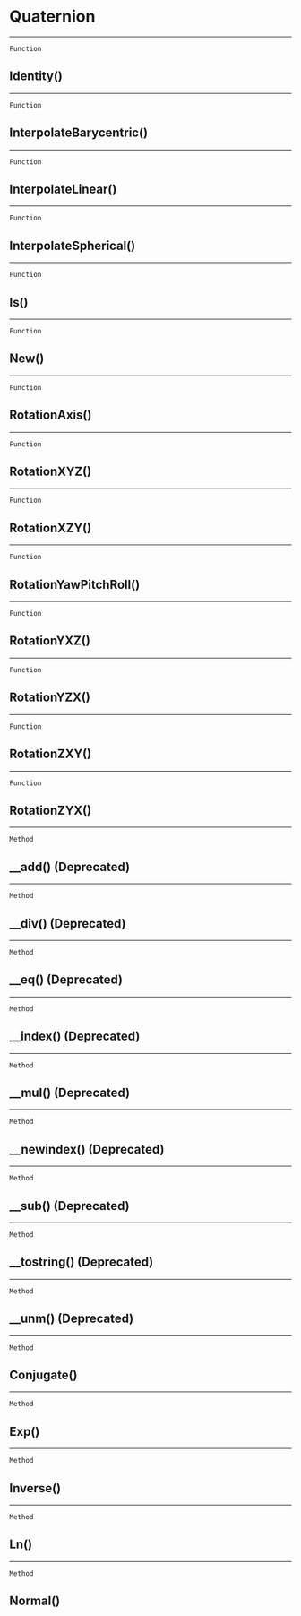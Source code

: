 Quaternion
==========

------------------------------------------------------------------------

`Function`

Identity()
----------

------------------------------------------------------------------------

`Function`

InterpolateBarycentric()
------------------------

------------------------------------------------------------------------

`Function`

InterpolateLinear()
-------------------

------------------------------------------------------------------------

`Function`

InterpolateSpherical()
----------------------

------------------------------------------------------------------------

`Function`

Is()
----

------------------------------------------------------------------------

`Function`

New()
-----

------------------------------------------------------------------------

`Function`

RotationAxis()
--------------

------------------------------------------------------------------------

`Function`

RotationXYZ()
-------------

------------------------------------------------------------------------

`Function`

RotationXZY()
-------------

------------------------------------------------------------------------

`Function`

RotationYawPitchRoll()
----------------------

------------------------------------------------------------------------

`Function`

RotationYXZ()
-------------

------------------------------------------------------------------------

`Function`

RotationYZX()
-------------

------------------------------------------------------------------------

`Function`

RotationZXY()
-------------

------------------------------------------------------------------------

`Function`

RotationZYX()
-------------

------------------------------------------------------------------------

`Method`

\_\_add() (Deprecated)
----------------------

------------------------------------------------------------------------

`Method`

\_\_div() (Deprecated)
----------------------

------------------------------------------------------------------------

`Method`

\_\_eq() (Deprecated)
---------------------

------------------------------------------------------------------------

`Method`

\_\_index() (Deprecated)
------------------------

------------------------------------------------------------------------

`Method`

\_\_mul() (Deprecated)
----------------------

------------------------------------------------------------------------

`Method`

\_\_newindex() (Deprecated)
---------------------------

------------------------------------------------------------------------

`Method`

\_\_sub() (Deprecated)
----------------------

------------------------------------------------------------------------

`Method`

\_\_tostring() (Deprecated)
---------------------------

------------------------------------------------------------------------

`Method`

\_\_unm() (Deprecated)
----------------------

------------------------------------------------------------------------

`Method`

Conjugate()
-----------

------------------------------------------------------------------------

`Method`

Exp()
-----

------------------------------------------------------------------------

`Method`

Inverse()
---------

------------------------------------------------------------------------

`Method`

Ln()
----

------------------------------------------------------------------------

`Method`

Normal()
--------
